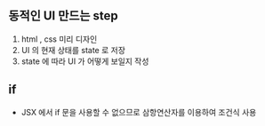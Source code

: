 ## 동적인 UI 만드는 step
1. html , css 미리 디자인
2. UI 의 현재 상태를 state 로 저장
3. state 에 따라 UI 가 어떻게 보일지 작성

## if
- JSX 에서 if 문을 사용할 수 없으므로 삼항연산자를 이용하여 조건식 사용